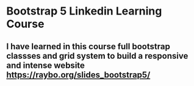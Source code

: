 # Bootstrap 5 Linkedin Learning Course
## I have learned in this course full bootstrap classses and grid system to build a responsive and intense website **https://raybo.org/slides_bootstrap5/**
